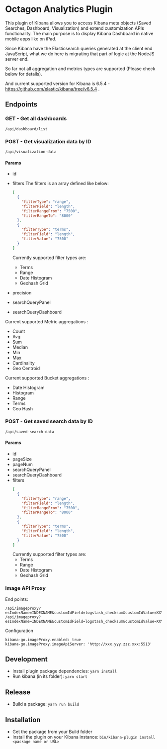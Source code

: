 # Octagon Analytics Plugin

This plugin of Kibana allows you to access Kibana meta objects (Saved Searches, Dashboard, Visualization) and extend customization APIs functionality. The main purpose is to display Kibana Dashboard in native mobile apps like on iPad.

Since Kibana have the Elasticsearch queries generated at the client end JavaScript, what we do here is migrating that part of logic at the NodeJS server end.

So far not all aggregation and metrics types are supported (Please check below for details).

And current supported version for Kibana is 6.5.4 - https://github.com/elastic/kibana/tree/v6.5.4 .

## Endpoints

### GET - Get all dashboards

```
/api/dashboard/list
```

### POST - Get visualization data by ID

```
/api/visualization-data
```

#### Params

- id
- filters
  The filters is an array defined like below:
  ```json
  [
    {
      "filterType": "range",
      "filterField": "length",
      "filterRangeFrom": "7500",
      "filterRangeTo": "8000"
    },
    {
      "filterType": "terms",
      "filterField": "length",
      "filterValue": "7500"
    }
  ]
  ```

  Currently supported filter types are:
  - Terms
  - Range
  - Date Histogram
  - Geohash Grid

- precision
- searchQueryPanel
- searchQueryDashboard

Current supported Metric aggregations :
- Count
- Avg
- Sum
- Median
- Min
- Max
- Cardinality
- Geo Centroid

Current supported Bucket aggregations :
- Date Histogram
- Histogram
- Range
- Terms
- Geo Hash

### POST - Get saved search data by ID

```
/api/saved-search-data
```

#### Params

- id
- pageSize
- pageNum
- searchQueryPanel
- searchQueryDashboard
- filters
  ```json
  [
    {
      "filterType": "range",
      "filterField": "length",
      "filterRangeFrom": "7500",
      "filterRangeTo": "8000"
    },
    {
      "filterType": "terms",
      "filterField": "length",
      "filterValue": "7500"
    }
  ]
  ```
    Currently supported filter types are:
  - Terms
  - Range
  - Date Histogram
  - Geohash Grid


### Image API Proxy

End points:

```
/api/imageproxy?esIndexName=INDEXNAME&customIdField=logstash_checksum&customIdValue=XXYYZZ&fieldnameField=file.filename&apitype=thumbnail
/api/imageproxy?esIndexName=INDEXNAME&customIdField=logstash_checksum&customIdValue=XXYYZZ&fieldnameField=file.filename&apitype=download
```

Configuration

```
kibana-go.imageProxy.enabled: true
kibana-go.imageProxy.imageApiServer: 'http://xxx.yyy.zzz.xxx:5513'
```

## Development

- Install plugin package dependencies: `yarn install`
- Run kibana (in its folder): `yarn start`

## Release

- Build a package: `yarn run build`


## Installation

- Get the package from your Build folder
- Install the plugin on your Kibana instance: `bin/kibana-plugin install <package name or URL>`

